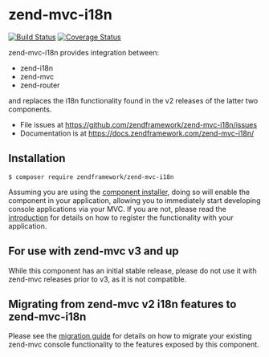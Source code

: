 # zend-mvc-i18n

[![Build Status](https://secure.travis-ci.org/zendframework/zend-mvc-i18n.svg?branch=master)](https://secure.travis-ci.org/zendframework/zend-mvc-i18n)
[![Coverage Status](https://coveralls.io/repos/github/zendframework/zend-mvc-i18n/badge.svg?branch=master)](https://coveralls.io/github/zendframework/zend-mvc-i18n?branch=master)

zend-mvc-i18n provides integration between:

- zend-i18n
- zend-mvc
- zend-router

and replaces the i18n functionality found in the v2 releases of the latter
two components.

- File issues at https://github.com/zendframework/zend-mvc-i18n/issues
- Documentation is at https://docs.zendframework.com/zend-mvc-i18n/

## Installation

```console
$ composer require zendframework/zend-mvc-i18n
```

Assuming you are using the [component installer](https://docs.zendframework.com/zend-component-installer/),
doing so will enable the component in your application, allowing you to
immediately start developing console applications via your MVC. If you are not,
please read the [introduction](https://docs.zendframework.com/zend-mvc-i18n/intro/)
for details on how to register the functionality with your application.

## For use with zend-mvc v3 and up

While this component has an initial stable release, please do not use it with
zend-mvc releases prior to v3, as it is not compatible.

## Migrating from zend-mvc v2 i18n features to zend-mvc-i18n

Please see the [migration guide](https://docs.zendframework.com/zend-mvc-i18n/migration/v2-to-v3/)
for details on how to migrate your existing zend-mvc console functionality to
the features exposed by this component.
